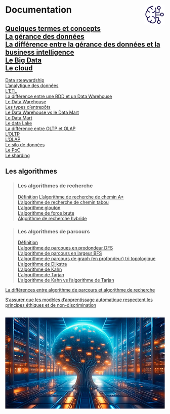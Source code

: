 # **Documentation** <a href="../"><img src="../assets/bi.svg" alt="Business intelligence" align="right" height="64px"></a>
[Quelques termes et concepts](../analysisIntro/intro/termsAndConcepts)  
[La gérance des données](https://github.com/MiKL5/artificialIntelligence/blob/master/docs/other/dataStewarding)  
[La différence entre la gérance des données et la business intelligence](https://github.com/MiKL5/artificialIntelligence/blob/master/docs/other/DSvsBI)  
[Le Big Data](https://github.com/MiKL5/artificialIntelligence/blob/master/docs/other/bigData)  
[Le cloud](cloud)  
-
[Data steawardship](dataStewardship)  
[L’analytique des données](dataAnalytics)  
[L’ETL](etl)  
[La différence entre une BDD et un Data Warehouse](bddVSdw)  
[Le Data Warehouse](dataWarehouse)  
[Les types d’entrepôts](dataWarehousetype)  
[Le Data Warehouse vs le Data Mart](dwDm)  
[Le Data Mart](dataMart)  
[Le data Lake](dataLake/)  
[La différence entre OLTP et OLAP](oltpVsOlap)  
[L’OLTP](oltp)  
[L’OLAP](olap)  
[Le silo de données](dataSilo)  
[Le PoC](poc)  
[Le sharding](sharding)  

## **Les algorithmes**
> ### **Les algorithmes de recherche**
> [Définition](https://github.com/MiKL5/artificialIntelligence/blob/master/docs/algo/search)
> [L’algorithme de recherche de chemin A*](https://github.com/MiKL5/artificialIntelligence/blob/master/docs/algo/a)  
> [L’algorithme de recherche de chemin tabou](https://github.com/MiKL5/artificialIntelligence/blob/master/docs/algo/tabou)  
> [L’algorithme glouton](https://github.com/MiKL5/artificialIntelligence/blob/master/docs/algo/glouton)  
> [L’algorithme de force brute](https://github.com/MiKL5/artificialIntelligence/blob/master/docs/algo/brutForce)  
> [Algorithme de recherche hybride](https://github.com/MiKL5/artificialIntelligence/blob/master/docs/algo/hybride)

> ### **Les algorithmes de parcours**
> [Définition](https://github.com/MiKL5/artificialIntelligence/blob/master/docs/algo/path)  
> [L’algorithme de parcoues en prodondeur DFS](https://github.com/MiKL5/artificialIntelligence/blob/master/docs/algo/dfs)  
> [L’algorithme de parcours en largeur BFS](https://github.com/MiKL5/artificialIntelligence/blob/master/docs/algo/search)  
> [L’algorithme de parcours de graph (en profondeur) tri  topologique](https://github.com/MiKL5/artificialIntelligence/blob/master/docs/algo/topologicalSort)  
> [L’algorithme de Dijkstra](https://github.com/MiKL5/artificialIntelligence/blob/master/docs/algo/Dijkstra)  
> [L’algorithme de Kahn](https://github.com/MiKL5/artificialIntelligence/blob/master/docs/algo/topologicalSort)  
> [L’algorithme de Tarjan](https://github.com/MiKL5/artificialIntelligence/blob/master/docs/algo/tarjan)  
> [L’algorithme de Kahn vs l’algorithme de Tarjan](https://github.com/MiKL5/artificialIntelligence/blob/master/docs/algo/kahnVsTarjan)  

[La différences entre algorithme de parcours et algorithme de recherche](https://github.com/MiKL5/artificialIntelligence/blob/master/docs/algo/pathVsSearch)

[S’assurer que les modèles d’apprentissage automatique respectent les principes éthiques et de non-discrimination](algo/EthicalNon-discriminationPrinciples)



<div align="center"><br><a href="../"><img src="../assets/bi.jpg"></a></div>